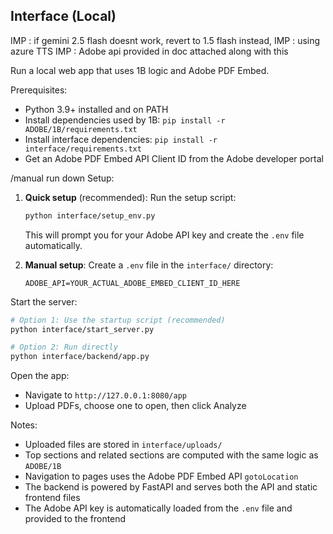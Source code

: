 ## Interface (Local)
IMP : if gemini 2.5 flash doesnt work, revert to 1.5 flash instead,
IMP : using azure TTS
IMP : Adobe api provided in doc attached along with this


Run a local web app that uses 1B logic and Adobe PDF Embed.


Prerequisites:
- Python 3.9+ installed and on PATH
- Install dependencies used by 1B: `pip install -r ADOBE/1B/requirements.txt`
- Install interface dependencies: `pip install -r interface/requirements.txt`
- Get an Adobe PDF Embed API Client ID from the Adobe developer portal

/manual run down
Setup:
1. **Quick setup** (recommended): Run the setup script:
   ```bash
   python interface/setup_env.py
   ```
   This will prompt you for your Adobe API key and create the `.env` file automatically.

2. **Manual setup**: Create a `.env` file in the `interface/` directory:
   ```
   ADOBE_API=YOUR_ACTUAL_ADOBE_EMBED_CLIENT_ID_HERE
   ```

Start the server:

```bash
# Option 1: Use the startup script (recommended)
python interface/start_server.py

# Option 2: Run directly
python interface/backend/app.py
```

Open the app:
- Navigate to `http://127.0.0.1:8080/app`
- Upload PDFs, choose one to open, then click Analyze

Notes:
- Uploaded files are stored in `interface/uploads/`
- Top sections and related sections are computed with the same logic as `ADOBE/1B`
- Navigation to pages uses the Adobe PDF Embed API `gotoLocation`
- The backend is powered by FastAPI and serves both the API and static frontend files
- The Adobe API key is automatically loaded from the `.env` file and provided to the frontend 
